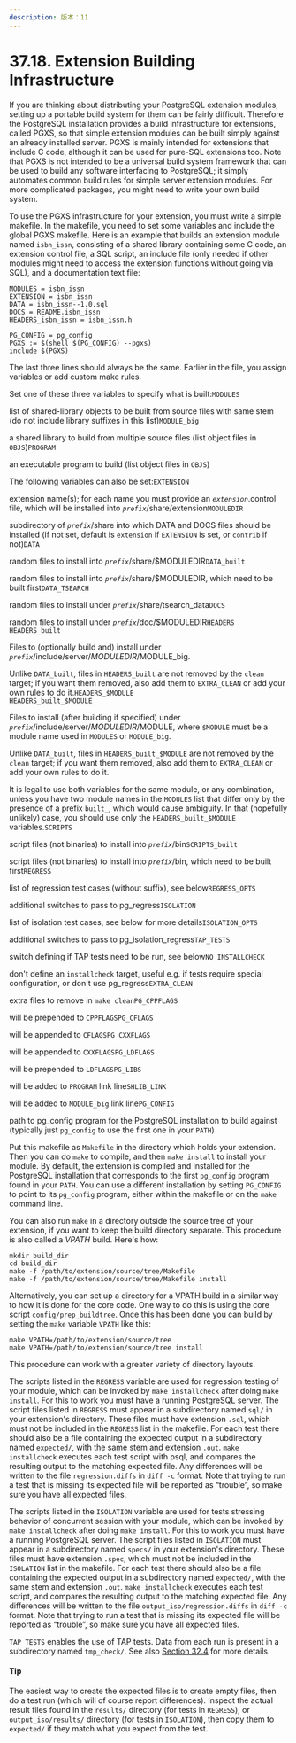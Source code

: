 ```yaml
---
description: 版本：11
---
```


# 37.18. Extension Building Infrastructure

If you are thinking about distributing your PostgreSQL extension modules, setting up a portable build system for them can be fairly difficult. Therefore the PostgreSQL installation provides a build infrastructure for extensions, called PGXS, so that simple extension modules can be built simply against an already installed server. PGXS is mainly intended for extensions that include C code, although it can be used for pure-SQL extensions too. Note that PGXS is not intended to be a universal build system framework that can be used to build any software interfacing to PostgreSQL; it simply automates common build rules for simple server extension modules. For more complicated packages, you might need to write your own build system.

To use the PGXS infrastructure for your extension, you must write a simple makefile. In the makefile, you need to set some variables and include the global PGXS makefile. Here is an example that builds an extension module named `isbn_issn`, consisting of a shared library containing some C code, an extension control file, a SQL script, an include file (only needed if other modules might need to access the extension functions without going via SQL), and a documentation text file:

```
MODULES = isbn_issn
EXTENSION = isbn_issn
DATA = isbn_issn--1.0.sql
DOCS = README.isbn_issn
HEADERS_isbn_issn = isbn_issn.h

PG_CONFIG = pg_config
PGXS := $(shell $(PG_CONFIG) --pgxs)
include $(PGXS)
```

The last three lines should always be the same. Earlier in the file, you assign variables or add custom make rules.

Set one of these three variables to specify what is built:`MODULES`

list of shared-library objects to be built from source files with same stem (do not include library suffixes in this list)`MODULE_big`

a shared library to build from multiple source files (list object files in `OBJS`)`PROGRAM`

an executable program to build (list object files in `OBJS`)

The following variables can also be set:`EXTENSION`

extension name(s); for each name you must provide an _`extension`_.control file, which will be installed into _`prefix`_/share/extension`MODULEDIR`

subdirectory of _`prefix`_/share into which DATA and DOCS files should be installed (if not set, default is `extension` if `EXTENSION` is set, or `contrib` if not)`DATA`

random files to install into _`prefix`_/share/$MODULEDIR`DATA_built`

random files to install into _`prefix`_/share/$MODULEDIR, which need to be built first`DATA_TSEARCH`

random files to install under _`prefix`_/share/tsearch\_data`DOCS`

random files to install under _`prefix`_/doc/$MODULEDIR`HEADERS`\
`HEADERS_built`

Files to (optionally build and) install under _`prefix`_/include/server/$MODULEDIR/$MODULE\_big.

Unlike `DATA_built`, files in `HEADERS_built` are not removed by the `clean` target; if you want them removed, also add them to `EXTRA_CLEAN` or add your own rules to do it.`HEADERS_$MODULE`\
`HEADERS_built_$MODULE`

Files to install (after building if specified) under _`prefix`_/include/server/$MODULEDIR/$MODULE, where `$MODULE` must be a module name used in `MODULES` or `MODULE_big`.

Unlike `DATA_built`, files in `HEADERS_built_$MODULE` are not removed by the `clean` target; if you want them removed, also add them to `EXTRA_CLEAN` or add your own rules to do it.

It is legal to use both variables for the same module, or any combination, unless you have two module names in the `MODULES` list that differ only by the presence of a prefix `built_`, which would cause ambiguity. In that (hopefully unlikely) case, you should use only the `HEADERS_built_$MODULE` variables.`SCRIPTS`

script files (not binaries) to install into _`prefix`_/bin`SCRIPTS_built`

script files (not binaries) to install into _`prefix`_/bin, which need to be built first`REGRESS`

list of regression test cases (without suffix), see below`REGRESS_OPTS`

additional switches to pass to pg\_regress`ISOLATION`

list of isolation test cases, see below for more details`ISOLATION_OPTS`

additional switches to pass to pg\_isolation\_regress`TAP_TESTS`

switch defining if TAP tests need to be run, see below`NO_INSTALLCHECK`

don't define an `installcheck` target, useful e.g. if tests require special configuration, or don't use pg\_regress`EXTRA_CLEAN`

extra files to remove in `make cleanPG_CPPFLAGS`

will be prepended to `CPPFLAGSPG_CFLAGS`

will be appended to `CFLAGSPG_CXXFLAGS`

will be appended to `CXXFLAGSPG_LDFLAGS`

will be prepended to `LDFLAGSPG_LIBS`

will be added to `PROGRAM` link line`SHLIB_LINK`

will be added to `MODULE_big` link line`PG_CONFIG`

path to pg\_config program for the PostgreSQL installation to build against (typically just `pg_config` to use the first one in your `PATH`)

Put this makefile as `Makefile` in the directory which holds your extension. Then you can do `make` to compile, and then `make install` to install your module. By default, the extension is compiled and installed for the PostgreSQL installation that corresponds to the first `pg_config` program found in your `PATH`. You can use a different installation by setting `PG_CONFIG` to point to its `pg_config` program, either within the makefile or on the `make` command line.

You can also run `make` in a directory outside the source tree of your extension, if you want to keep the build directory separate. This procedure is also called a _VPATH_ build. Here's how:

```
mkdir build_dir
cd build_dir
make -f /path/to/extension/source/tree/Makefile
make -f /path/to/extension/source/tree/Makefile install
```

Alternatively, you can set up a directory for a VPATH build in a similar way to how it is done for the core code. One way to do this is using the core script `config/prep_buildtree`. Once this has been done you can build by setting the `make` variable `VPATH` like this:

```
make VPATH=/path/to/extension/source/tree
make VPATH=/path/to/extension/source/tree install
```

This procedure can work with a greater variety of directory layouts.

The scripts listed in the `REGRESS` variable are used for regression testing of your module, which can be invoked by `make installcheck` after doing `make install`. For this to work you must have a running PostgreSQL server. The script files listed in `REGRESS` must appear in a subdirectory named `sql/` in your extension's directory. These files must have extension `.sql`, which must not be included in the `REGRESS` list in the makefile. For each test there should also be a file containing the expected output in a subdirectory named `expected/`, with the same stem and extension `.out`. `make installcheck` executes each test script with psql, and compares the resulting output to the matching expected file. Any differences will be written to the file `regression.diffs` in `diff -c` format. Note that trying to run a test that is missing its expected file will be reported as “trouble”, so make sure you have all expected files.

The scripts listed in the `ISOLATION` variable are used for tests stressing behavior of concurrent session with your module, which can be invoked by `make installcheck` after doing `make install`. For this to work you must have a running PostgreSQL server. The script files listed in `ISOLATION` must appear in a subdirectory named `specs/` in your extension's directory. These files must have extension `.spec`, which must not be included in the `ISOLATION` list in the makefile. For each test there should also be a file containing the expected output in a subdirectory named `expected/`, with the same stem and extension `.out`. `make installcheck` executes each test script, and compares the resulting output to the matching expected file. Any differences will be written to the file `output_iso/regression.diffs` in `diff -c` format. Note that trying to run a test that is missing its expected file will be reported as “trouble”, so make sure you have all expected files.

`TAP_TESTS` enables the use of TAP tests. Data from each run is present in a subdirectory named `tmp_check/`. See also [Section 32.4](https://www.postgresql.org/docs/12/regress-tap.html) for more details.

#### Tip

The easiest way to create the expected files is to create empty files, then do a test run (which will of course report differences). Inspect the actual result files found in the `results/` directory (for tests in `REGRESS`), or `output_iso/results/` directory (for tests in `ISOLATION`), then copy them to `expected/` if they match what you expect from the test.

